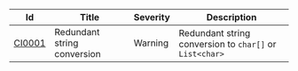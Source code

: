 | Id | Title | Severity | Description |
|----|-------|----------|-------------|
| [CI0001](CI0001.md) | Redundant string conversion | Warning | Redundant string conversion to `char[]` or `List<char>` |
